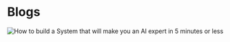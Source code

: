 # Blogs

![How to build a System that will make you an AI expert in 5 minutes or less](https://medium.com/@hemansnation/how-to-build-a-system-that-will-make-you-an-ai-expert-in-7-minutes-or-less-70c88d69b81e)

